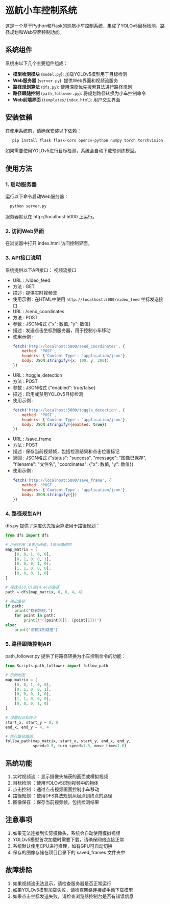 # 巡航小车控制系统

这是一个基于Python和Flask的巡航小车控制系统，集成了YOLOv5目标检测、路径规划和Web界面控制功能。

## 系统组件

系统由以下几个主要组件组成：

- **模型检测模块** (`model.py`): 加载YOLOv5模型用于目标检测
- **Web服务器** (`server.py`): 提供Web界面和视频流服务
- **路径规划算法** (`dfs.py`): 使用深度优先搜索算法进行路径规划
- **路径跟随控制** (`path_follower.py`): 将规划路径转换为小车控制命令
- **Web前端界面** (`templates/index.html`): 用户交互界面

## 安装依赖

在使用系统前，请确保安装以下依赖：

```bash
   pip install flask flask-cors opencv-python numpy torch torchvision
```

如果需要使用YOLOv5进行目标检测，系统会自动下载预训练模型。

## 使用方法
### 1. 启动服务器
运行以下命令启动Web服务器：

```bash
  python server.py
```

服务器默认在 http://localhost:5000 上运行。

### 2. 访问Web界面
在浏览器中打开 index.html 访问控制界面。

### 3. API接口说明
系统提供以下API接口：
 视频流接口
- URL : /video_feed
- 方法 : GET
- 描述 : 提供实时视频流
- 使用示例 : 在HTML中使用 `http://localhost:5000/video_feed` 坐标发送接口
- URL : /send_coordinates
- 方法 : POST
- 参数 : JSON格式 {"x": 数值, "y": 数值}
- 描述 : 发送点击坐标到服务器，用于控制小车移动
- 使用示例 :
  ```javascript
  fetch('http://localhost:5000/send_coordinates', {
      method: 'POST',
      headers: {'Content-Type': 'application/json'},
      body: JSON.stringify({x: 100, y: 200})
  })
   ```
- URL : /toggle_detection
- 方法 : POST
- 参数 : JSON格式 {"enabled": true/false}
- 描述 : 启用或禁用YOLOv5目标检测
- 使用示例 :
  ```javascript
  fetch('http://localhost:5000/toggle_detection', {
      method: 'POST',
      headers: {'Content-Type': 'application/json'},
      body: JSON.stringify({enabled: true})
  })
   ```
- URL : /save_frame
- 方法 : POST
- 描述 : 保存当前视频帧，包括检测结果和点击位置标记
- 返回 : JSON格式 {"status": "success", "message": "图像已保存", "filename": "文件名", "coordinates": {"x": 数值, "y": 数值}}
- 使用示例 :
  ```javascript
  fetch('http://localhost:5000/save_frame', {
      method: 'POST',
      headers: {'Content-Type': 'application/json'},
      body: JSON.stringify({})
  })
   ```
### 4. 路径规划API
dfs.py 提供了深度优先搜索算法用于路径规划：

```python
from dfs import dfs

# 示例地图：0表示通道，1表示障碍物
map_matrix = [
    [0, 0, 1, 0, 0],
    [0, 1, 0, 0, 1],
    [0, 0, 0, 1, 0],
    [1, 1, 0, 0, 0],
    [0, 0, 0, 1, 0]
]

# 寻找从(0,0)到(4,4)的路径
path = dfs(map_matrix, 0, 0, 4, 4)

# 输出路径
if path:
    print("找到路径:")
    for point in path:
        print(f"({point[0]}, {point[1]})")
else:
    print("没有找到路径")
 ```

### 5. 路径跟随控制API
path_follower.py 提供了将路径转换为小车控制命令的功能：

```python
from Scripts.path_follower import follow_path

# 示例地图
map_matrix = [
    [0, 0, 1, 0, 0],
    [0, 1, 0, 0, 1],
    [0, 0, 0, 1, 0],
    [1, 1, 0, 0, 0],
    [0, 0, 0, 1, 0]
]

# 设置起点和终点
start_x, start_y = 0, 0
end_x, end_y = 4, 4

# 执行路径跟随
follow_path(map_matrix, start_x, start_y, end_x, end_y,
            speed=0.5, turn_speed=1.0, move_time=1.0)
 ```

## 系统功能
1. 实时视频流 ：显示摄像头捕获的画面或模拟视频
2. 目标检测 ：使用YOLOv5识别视频中的物体
3. 点击控制 ：通过点击视频画面控制小车移动
4. 路径规划 ：使用DFS算法规划从起点到终点的路径
5. 图像保存 ：保存当前视频帧，包括检测结果
## 注意事项
1. 如果无法连接到实际摄像头，系统会自动使用模拟视频
2. YOLOv5模型首次加载时需要下载，请确保网络连接正常
3. 系统默认使用CPU进行推理，如有GPU可自动切换
4. 保存的图像存储在项目目录下的 saved_frames 文件夹中
## 故障排除
1. 如果视频流无法显示，请检查服务器是否正常运行
2. 如果YOLOv5模型加载失败，请检查网络连接或手动下载模型
3. 如果点击坐标发送失败，请检查浏览器控制台是否有错误信息
